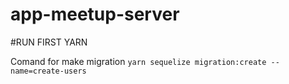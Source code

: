 # app-meetup-server

#RUN FIRST YARN

Comand for make migration
`yarn sequelize migration:create --name=create-users`
